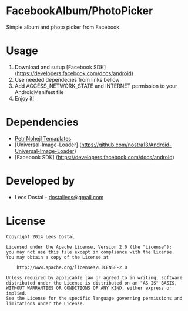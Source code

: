FacebookAlbum/PhotoPicker
====================
Simple album and photo picker from Facebook. 

Usage
=====

1. Download and sutup [Facebook SDK] (https://developers.facebook.com/docs/android)
3. Use needed dependecies from links bellow
4. Add ACCESS_NETWORK_STATE and INTERNET permission to your AndroidManifest file
5. Enjoy it!

Dependencies
============

* [Petr Nohejl Temaplates](https://github.com/petrnohejl/Android-Templates-And-Utilities/)
* [Universal-Image-Loader] (https://github.com/nostra13/Android-Universal-Image-Loader)
* [Facebook SDK] (https://developers.facebook.com/docs/android)

Developed by
============

* Leos Dostal - dostalleos@gmail.com


License
=======

    Copyright 2014 Leos Dostal

    Licensed under the Apache License, Version 2.0 (the "License");
    you may not use this file except in compliance with the License.
    You may obtain a copy of the License at

        http://www.apache.org/licenses/LICENSE-2.0

    Unless required by applicable law or agreed to in writing, software
    distributed under the License is distributed on an "AS IS" BASIS,
    WITHOUT WARRANTIES OR CONDITIONS OF ANY KIND, either express or implied.
    See the License for the specific language governing permissions and
    limitations under the License.
